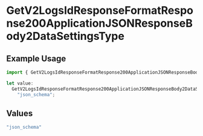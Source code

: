 # GetV2LogsIdResponseFormatResponse200ApplicationJSONResponseBody2DataSettingsType

## Example Usage

```typescript
import { GetV2LogsIdResponseFormatResponse200ApplicationJSONResponseBody2DataSettingsType } from "orq-poc-typescript-multi-env-version/models/operations";

let value:
  GetV2LogsIdResponseFormatResponse200ApplicationJSONResponseBody2DataSettingsType =
    "json_schema";
```

## Values

```typescript
"json_schema"
```